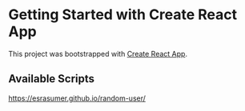 # Getting Started with Create React App

This project was bootstrapped with [Create React App](https://github.com/facebook/create-react-app).

## Available Scripts

https://esrasumer.github.io/random-user/
